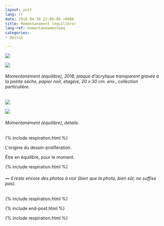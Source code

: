 ```yaml
---
layout: post
lang: fr
date: 2018-04-30 22:00:00 +0000
title: Momentanément (équilibre)
lang-ref: momentaneamenteeq
categories:
- dessin

---
```

![](/mepierdoparaver/imgs/momentaneamente-equilibrio-01-up.jpg)

![](/mepierdoparaver/imgs/momentaneamente-equilibrio-02-up.jpg)

###### _Momentanément (équilibre)_, 2018, plaque d’acrylique transparent gravée à la pointe sèche, papier noir, étagère, 20 x 30 cm. env., collection particulière.

![](/mepierdoparaver/imgs/momentaneamente-equilibrio-03-up.jpg)

![](/mepierdoparaver/imgs/momentaneamente-equilibrio-04-up.jpg)

###### _Momentanément (équilibre)_, détails.

{% include respiration.html %}

L'origine du dessin-prolifération.

Être en équilibre, pour le moment.

{% include respiration.html %}

###### **_—_** _Il reste encore des photos à voir (bien que la photo, bien sûr, ne suffise pas)._

{% include respiration.html %}

{% include end-post.html %}

{% include respiration.html %}